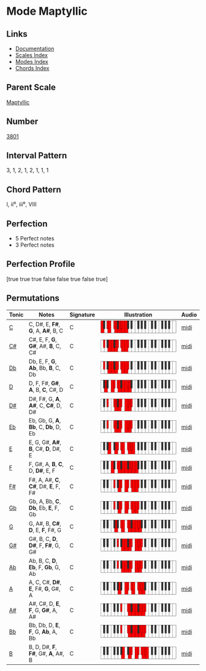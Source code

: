 # Mode Maptyllic

## Links

- [Documentation](README.md)
- [Scales Index](Scales.md)
- [Modes Index](Modes.md)
- [Chords Index](Chords.md)

## Parent Scale

[Maptyllic](ScaleMaptyllic.md)

## Number

[3801](https://ianring.com/musictheory/scales/3801)

## Interval Pattern

3, 1, 2, 1, 2, 1, 1, 1

## Chord Pattern

I, ii⁰, iii⁰, VIII

## Perfection

- 5 Perfect notes
- 3 Perfect notes

## Perfection Profile

[true true true false false true false true]

## Permutations

| Tonic | Notes | Signature | Illustration | Audio |
|-------|-------|-----------|--------------|-------|
| [C](ModeCNaturalMaptyllic.md) | C, D#, E, **F#**, **G**, A, **A#**, B, C | C | ![CNaturalMaptyllic](ModeCNaturalMaptyllic.png) | [midi](https://github.com/edipermadi/music/blob/main/docs/ModeCNaturalMaptyllic.mid?raw=true) |
| [C#](ModeCSharpMaptyllic.md) | C#, E, F, **G**, **G#**, A#, **B**, C, C# | C | ![CSharpMaptyllic](ModeCSharpMaptyllic.png) | [midi](https://github.com/edipermadi/music/blob/main/docs/ModeCSharpMaptyllic.mid?raw=true) |
| [Db](ModeDFlatMaptyllic.md) | Db, E, F, **G**, **Ab**, Bb, **B**, C, Db | C | ![DFlatMaptyllic](ModeDFlatMaptyllic.png) | [midi](https://github.com/edipermadi/music/blob/main/docs/ModeDFlatMaptyllic.mid?raw=true) |
| [D](ModeDNaturalMaptyllic.md) | D, F, F#, **G#**, **A**, B, **C**, C#, D | C | ![DNaturalMaptyllic](ModeDNaturalMaptyllic.png) | [midi](https://github.com/edipermadi/music/blob/main/docs/ModeDNaturalMaptyllic.mid?raw=true) |
| [D#](ModeDSharpMaptyllic.md) | D#, F#, G, **A**, **A#**, C, **C#**, D, D# | C | ![DSharpMaptyllic](ModeDSharpMaptyllic.png) | [midi](https://github.com/edipermadi/music/blob/main/docs/ModeDSharpMaptyllic.mid?raw=true) |
| [Eb](ModeEFlatMaptyllic.md) | Eb, Gb, G, **A**, **Bb**, C, **Db**, D, Eb | C | ![EFlatMaptyllic](ModeEFlatMaptyllic.png) | [midi](https://github.com/edipermadi/music/blob/main/docs/ModeEFlatMaptyllic.mid?raw=true) |
| [E](ModeENaturalMaptyllic.md) | E, G, G#, **A#**, **B**, C#, **D**, D#, E | C | ![ENaturalMaptyllic](ModeENaturalMaptyllic.png) | [midi](https://github.com/edipermadi/music/blob/main/docs/ModeENaturalMaptyllic.mid?raw=true) |
| [F](ModeFNaturalMaptyllic.md) | F, G#, A, **B**, **C**, D, **D#**, E, F | C | ![FNaturalMaptyllic](ModeFNaturalMaptyllic.png) | [midi](https://github.com/edipermadi/music/blob/main/docs/ModeFNaturalMaptyllic.mid?raw=true) |
| [F#](ModeFSharpMaptyllic.md) | F#, A, A#, **C**, **C#**, D#, **E**, F, F# | C | ![FSharpMaptyllic](ModeFSharpMaptyllic.png) | [midi](https://github.com/edipermadi/music/blob/main/docs/ModeFSharpMaptyllic.mid?raw=true) |
| [Gb](ModeGFlatMaptyllic.md) | Gb, A, Bb, **C**, **Db**, Eb, **E**, F, Gb | C | ![GFlatMaptyllic](ModeGFlatMaptyllic.png) | [midi](https://github.com/edipermadi/music/blob/main/docs/ModeGFlatMaptyllic.mid?raw=true) |
| [G](ModeGNaturalMaptyllic.md) | G, A#, B, **C#**, **D**, E, **F**, F#, G | C | ![GNaturalMaptyllic](ModeGNaturalMaptyllic.png) | [midi](https://github.com/edipermadi/music/blob/main/docs/ModeGNaturalMaptyllic.mid?raw=true) |
| [G#](ModeGSharpMaptyllic.md) | G#, B, C, **D**, **D#**, F, **F#**, G, G# | C | ![GSharpMaptyllic](ModeGSharpMaptyllic.png) | [midi](https://github.com/edipermadi/music/blob/main/docs/ModeGSharpMaptyllic.mid?raw=true) |
| [Ab](ModeAFlatMaptyllic.md) | Ab, B, C, **D**, **Eb**, F, **Gb**, G, Ab | C | ![AFlatMaptyllic](ModeAFlatMaptyllic.png) | [midi](https://github.com/edipermadi/music/blob/main/docs/ModeAFlatMaptyllic.mid?raw=true) |
| [A](ModeANaturalMaptyllic.md) | A, C, C#, **D#**, **E**, F#, **G**, G#, A | C | ![ANaturalMaptyllic](ModeANaturalMaptyllic.png) | [midi](https://github.com/edipermadi/music/blob/main/docs/ModeANaturalMaptyllic.mid?raw=true) |
| [A#](ModeASharpMaptyllic.md) | A#, C#, D, **E**, **F**, G, **G#**, A, A# | C | ![ASharpMaptyllic](ModeASharpMaptyllic.png) | [midi](https://github.com/edipermadi/music/blob/main/docs/ModeASharpMaptyllic.mid?raw=true) |
| [Bb](ModeBFlatMaptyllic.md) | Bb, Db, D, **E**, **F**, G, **Ab**, A, Bb | C | ![BFlatMaptyllic](ModeBFlatMaptyllic.png) | [midi](https://github.com/edipermadi/music/blob/main/docs/ModeBFlatMaptyllic.mid?raw=true) |
| [B](ModeBNaturalMaptyllic.md) | B, D, D#, **F**, **F#**, G#, **A**, A#, B | C | ![BNaturalMaptyllic](ModeBNaturalMaptyllic.png) | [midi](https://github.com/edipermadi/music/blob/main/docs/ModeBNaturalMaptyllic.mid?raw=true) |
